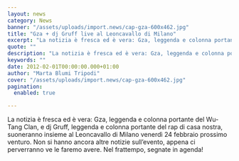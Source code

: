 ```yaml
---
layout: news
category: News
banner: "/assets/uploads/import.news/cap-gza-600x462.jpg"
title: "Gza + dj Gruff live al Leoncavallo di Milano"
excerpt: "La notizia è fresca ed è vera: Gza, leggenda e colonna portante del Wu-Tang Clan, e dj Gruff, leggenda e colonna portante del rap di casa nostra, suoneranno insieme al Leoncavallo di Milano venerdì 24 febbraio prossimo venturo. Non si hanno ancora altre notizie sull’evento, appena ci perverranno ve le faremo avere. Nel frattempo, segnate [&hellip"
quote: ""
description: "La notizia è fresca ed è vera: Gza, leggenda e colonna portante del Wu-Tang Clan, e dj Gruff, leggenda e colonna portante del rap di casa nostra, suoneranno insieme al Leoncavallo di Milano venerdì 24 febbraio prossimo venturo. Non si hanno ancora altre notizie sull’evento, appena ci perverranno ve le faremo avere. Nel frattempo, segnate [&hellip"
keywords: ""
date: 2012-02-01T00:00:00.000+01:00
author: "Marta Blumi Tripodi"
cover: "/assets/uploads/import.news/cap-gza-600x462.jpg"
pagination:
  enabled: true

---
```


La notizia è fresca ed è vera: Gza, leggenda e colonna portante del Wu-Tang Clan, e dj Gruff, leggenda e colonna portante del rap di casa nostra, suoneranno insieme al Leoncavallo di Milano venerdì 24 febbraio prossimo venturo. Non si hanno ancora altre notizie sull’evento, appena ci perverranno ve le faremo avere. Nel frattempo, segnate in agenda!